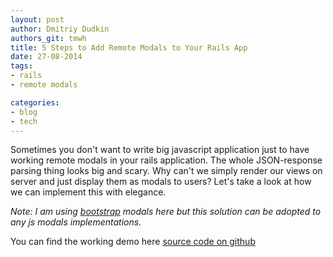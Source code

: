 ```yaml
---
layout: post
author: Dmitriy Dudkin
authors_git: tmwh
title: 5 Steps to Add Remote Modals to Your Rails App
date: 27-08-2014
tags:
- rails
- remote modals

categories:
- blog
- tech
---
```


Sometimes you don't want to write big javascript application just to have working remote modals in your rails application. The whole JSON-response parsing thing looks big and scary. Why can't we simply render our views on server and just display them as modals to users? Let's take a look at how we can implement this with elegance.

<!--cut-->

*Note: I am using [bootstrap](http://getbootstrap.com/javascript/#modals) modals here but this solution can be adopted to any js modals implementations.*

You can find the working demo here [source code on github](http://remote-modals-demo.herokuapp.com/)
